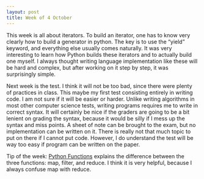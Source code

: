 ```yaml
---
layout: post
title: Week of 4 October
---
```

This week is all about iterators. To build an iterator, one has to know very clearly how to build a generator in python. The key is to use the “yield” keyword, and everything else usually comes naturally. It was very interesting to learn how Python builds these iterators and to actually build one myself. I always thought writing language implementation like these will be hard and complex, but after working on it step by step, it was surprisingly simple. 

Next week is the test. I think it will not be too bad, since there were plenty of practices in class. This maybe my first test consisting entirely in writing code. I am not sure if it will be easier or harder. Unlike writing algorithms in most other computer science tests, writing programs requires me to write in correct syntax. It will certainly be nice if the graders are going to be a bit lenient on grading the syntax, because it would be silly if I mess up the syntax and miss points. A sheet of note can be brought to the exam, but no implementation can be written on it. There is really not that much topic to put on there if I cannot put code. However, I do understand the test will be way too easy if program can be written on the paper.

Tip of the week: [Python Functions](http://www.bogotobogo.com/python/python_fncs_map_filter_reduce.php) explains the difference between the three functions: map, filter, and reduce. I think it is very helpful, because I always confuse map with reduce. 
